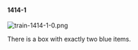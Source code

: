 #### 1414-1
![train-1414-1-0.png](https://github.com/lil-lab/nlvr/raw/master/nlvr/train/images/24/train-1414-1-0.png "train-1414-1-0.png")

There is a box with exactly two blue items.
